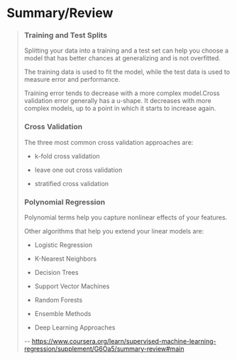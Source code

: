 # Summary/Review
> 
> ### **Training and Test Splits**
> 
> Splitting your data into a training and a test set can help you choose a model that has better chances at generalizing and is not overfitted.
> 
> The training data is used to fit the model, while the test data is used to measure error and performance. 
> 
> Training error tends to decrease with a more complex model.Cross validation error generally has a u-shape. It decreases with more complex models, up to a point in which it starts to increase again. 
> 
> ### **Cross Validation**
> 
> The three most common cross validation approaches are:
> 
> *   k-fold cross validation
> 
> *   leave one out cross validation
> 
> *   stratified cross validation
> 
> ### **Polynomial Regression**
> 
> Polynomial terms help you capture nonlinear effects of your features. 
> 
> Other algorithms that help you extend your linear models are:
> 
> *   Logistic Regression
> 
> *   K-Nearest Neighbors
> 
> *   Decision Trees
> 
> *   Support Vector Machines
> 
> *   Random Forests
> 
> *   Ensemble Methods
> 
> *   Deep Learning Approaches
>
> -- https://www.coursera.org/learn/supervised-machine-learning-regression/supplement/G6Oa5/summary-review#main
